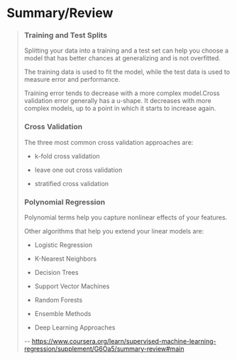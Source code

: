 # Summary/Review
> 
> ### **Training and Test Splits**
> 
> Splitting your data into a training and a test set can help you choose a model that has better chances at generalizing and is not overfitted.
> 
> The training data is used to fit the model, while the test data is used to measure error and performance. 
> 
> Training error tends to decrease with a more complex model.Cross validation error generally has a u-shape. It decreases with more complex models, up to a point in which it starts to increase again. 
> 
> ### **Cross Validation**
> 
> The three most common cross validation approaches are:
> 
> *   k-fold cross validation
> 
> *   leave one out cross validation
> 
> *   stratified cross validation
> 
> ### **Polynomial Regression**
> 
> Polynomial terms help you capture nonlinear effects of your features. 
> 
> Other algorithms that help you extend your linear models are:
> 
> *   Logistic Regression
> 
> *   K-Nearest Neighbors
> 
> *   Decision Trees
> 
> *   Support Vector Machines
> 
> *   Random Forests
> 
> *   Ensemble Methods
> 
> *   Deep Learning Approaches
>
> -- https://www.coursera.org/learn/supervised-machine-learning-regression/supplement/G6Oa5/summary-review#main
